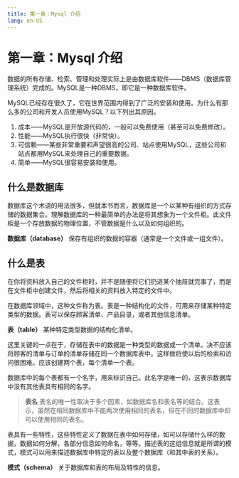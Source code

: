 ```yaml
---
title: 第一章：Mysql 介绍
lang: en-US
---
```


# 第一章：Mysql 介绍

数据的所有存储、检索、管理和处理实际上是由数据库软件——DBMS（数据库管理系统）完成的。MySQL是一种DBMS，即它是一种数据库软件。

MySQL已经存在很久了，它在世界范围内得到了广泛的安装和使用。为什么有那么多的公司和开发人员使用MySQL？以下列出其原因。

1. 成本——MySQL是开放源代码的，一般可以免费使用（甚至可以免费修改）。
2. 性能——MySQL执行很快（非常快）。
3. 可信赖——某些非常重要和声望很高的公司、站点使用MySQL，这些公司和站点都用MySQL来处理自己的重要数据。
4. 简单——MySQL很容易安装和使用。

## 什么是数据库

数据库这个术语的用法很多，但就本书而言，数据库是一个以某种有组织的方式存储的数据集合。理解数据库的一种最简单的办法是将其想象为一个文件柜。此文件柜是一个存放数据的物理位置，不管数据是什么以及如何组织的。

**数据库（database）** 保存有组织的数据的容器（通常是一个文件或一组文件）。

## 什么是表

在你将资料放入自己的文件柜时，并不是随便将它们扔进某个抽屉就完事了，而是在文件柜中创建文件，然后将相关的资料放入特定的文件中。

在数据库领域中，这种文件称为表。表是一种结构化的文件，可用来存储某种特定类型的数据。表可以保存顾客清单、产品目录，或者其他信息清单。

**表（table）** 某种特定类型数据的结构化清单。

这里关键的一点在于，存储在表中的数据是一种类型的数据或一个清单。决不应该将顾客的清单与订单的清单存储在同一个数据库表中。这样做将使以后的检索和访问很困难。应该创建两个表，每个清单一个表。

数据库中的每个表都有一个名字，用来标识自己。此名字是唯一的，这表示数据库中没有其他表具有相同的名字。

> **表名** 表名的唯一性取决于多个因素，如数据库名和表名等的结合。这表示，虽然在相同数据库中不能两次使用相同的表名，但在不同的数据库中却可以使用相同的表名。

表具有一些特性，这些特性定义了数据在表中如何存储，如可以存储什么样的数据，数据如何分解，各部分信息如何命名，等等。描述表的这组信息就是所谓的模式，模式可以用来描述数据库中特定的表以及整个数据库（和其中表的关系）。

**模式（schema）** 关于数据库和表的布局及特性的信息。

